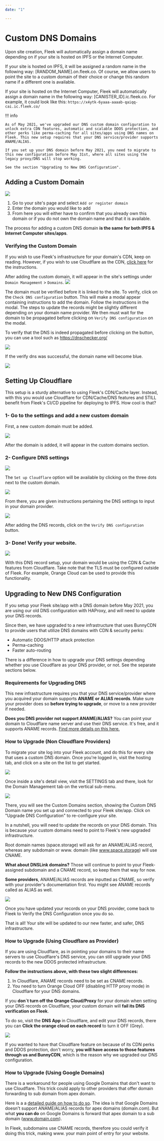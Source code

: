 ```yaml
---
date: "1"

---
```

# Custom DNS Domains
 Upon site creation, Fleek will automatically assign a domain name depending on if your site is hosted on IPFS or the Internet Computer.
 
If your site is hosted on IPFS, it will be assigned a random name in the following way: [RANDOM_NAME].on.fleek.co. Of course, we allow users to point the site to a custom domain of their choice or change this random name if a different one is available.

If your site is hosted on the Internet Computer, Fleek will automatically assign a domain name in the following way: [CANISTER_ID].ic.fleek.co. For example, it could look like this: `https://x4ytk-6yaaa-aaaab-qaiqq-cai.ic.fleek.co/`

!!! info

    As of May 2021, we've upgraded our DNS custom domain configuration to unlock extra CDN features, automatic and scalable DDOS protection, and other perks like perma-caching for all sites/apps using DNS names on Fleek. This new setup requires that your DNS service/provider supports ANAME/ALIAS.

    If you set up your DNS domain before May 2021, you need to migrate to this new configuration before May 31st, where all sites using the legacy proxy/DNS will stop working.
    
    See the section "Upgrading to New DNS Configuration".


## Adding a Custom Domain 

![](imgs/add-custom-domain.png)

1. Go to your site's page and select `Add or register domain`
2. Enter the domain you would like to add
3. From here you will either have to confirm that you already own this domain or if you do not own the domain name and that it is available.

The process for adding a custom DNS domain **is the same for both IPFS & Internet Computer sites/apps**.

### Verifying the Custom Domain
If you wish to use Fleek's infrastructure for your domain's CDN, keep on reading. However, if you wish to use Cloudflare as the CDN, [click here](https://docs.fleek.co/domain-management/custom-dns-domains/#setting-up-cloudflare) for the instructions.

After adding the custom domain, it will appear in the site's settings under `Domain Management` > `Domains`.
![](imgs/checkdns.png)

The domain must be verified before it is linked to the site. To verify, click on the `Check DNS configuration` button. This will make a modal appear containing instructions to add the domain.
Follow the instructions in the modal. The steps to update the records might be slightly different depending on your domain name provider.
We then must wait for the domain to be propagated before clicking on `Verify DNS configuration` on the modal.

To verify that the DNS is indeed propagated before clicking on the button, you can use a tool such as <https://dnschecker.org/>

![](imgs/verifydns.png)

If the verify dns was successful, the domain name will become blue.

![](imgs/finished-add-domain.png)

## Setting Up Cloudflare

This setup is a sturdy alternative to using Fleek's CDN/Cache layer. Instead, with this you would use Cloudflare for CDN/Cache/DNS features and STILL benefit from Fleek's CI/CD pipeline for deploying to IPFS. How cool is that?

### 1- Go to the settings and add a new custom domain

First, a new custom domain must be added.

![](imgs/cloudflare.png)

After the domain is added, it will appear in the custom domains section.

### 2- Configure DNS settings

![](imgs/cloudflare2.png)

The `Set up Cloudflare` option will be available by clicking on the three dots next to the custom domain.

![](imgs/cloudflare3.png)

From there, you are given instructions pertaining the DNS settings to input in your domain provider.

![](imgs/cloudflare4.png)

After adding the DNS records, click on the `Verify DNS configuration` button.

### 3- Done! Verify your website.

![](imgs/cloudflare5.png)

With this DNS record setup, your domain would be using the CDN & Cache features from Cloudflare. Take note that the TLS must be configured outside of Fleek. For example, Orange Cloud can be used to provide this functionality.

## Upgrading to New DNS Configuration

If you setup your Fleek site/app with a DNS domain before May 2021, you are using our old DNS configuration with HAProxy, and will need to update your DNS records. 

Since then, we have upgraded to a new infrastructure that uses BunnyCDN to provide users that utilize DNS domains with CDN & security perks:

- Automatic DDOS/HTTP attack protection
- Perma-caching
- Faster auto-routing

There is a difference in how to upgrade your DNS settings depending whether you use Cloudflare as your DNS provider, or not. See the separate sections below.

### Requirements for Upgrading DNS

This new infrastructure requires you that your DNS service/provider where you acquired your domain supports **ANAME or ALIAS records**. Make sure your provider does so **before trying to upgrade**, or move to a new provider if needed. 

**Does you DNS provider not support ANAME/ALIAS?** You can point your domain to Cloudflare name server and use their DNS service. It's free, and it supports ANAME records. [Find more details on this here.](https://support.cloudflare.com/hc/en-us/articles/205195708-Changing-your-domain-nameservers-to-Cloudflare)

### How to Upgrade (Non Cloudflare Providers)

To migrate your site log into your Fleek account, and do this for every site that uses a custom DNS domain. Once you're logged in, visit the hosting tab, and click on a site on the list to get started.

![](imgs/dns.gif)

Once inside a site's detail view, visit the SETTINGS tab and there, look for the Domain Management tab on the vertical sub-menu.

![](imgs/dns-space.png)

There, you will see the Custom Domains section, showing the Custom DNS Domain name you set up and connected to your Fleek site/app. Click on "Upgrade DNS Configuration" to re-configure your site.

In a nutshell, you will need to update the records on your DNS domain. This is because your custom domains need to point to Fleek's new upgraded infrastructure. 

Root domain names (space.storage) will ask for an ANAME/ALIAS record, whereas any subdomain or www. domain (like www.space.storage) will use CNAME.

**What about DNSLink domains?** Those will continue to point to your Fleek-assigned subdomain and a CNAME record, so keep them that way for now.

**Some providers**, ANAME/ALIAS records are inputted as CNAME, so verify with your provider's documentation first. You might see ANAME records called as ALIAS as well.

![](imgs/aname1.png)

Once you have updated your records on your DNS provider, come back to Fleek to Verify the DNS Configuration once you do so. 

That is all! Your site will be updated to our new faster, and safer, DNS infrastructure.

### How to Upgrade (Using Cloudflare as Provider)

If you are using Cloudflare, as in pointing your domains to their name servers to use Cloudflare's DNS service, you can still upgrade your DNS records to the new DDOS protected infrastructure. 

**Follow the instructions above, with these two slight differences:**

1. In Cloudflare, ANAME records need to be set as CNAME records.
2. You need to turn Orange Cloud OFF (disabling HTTP proxy mode) in Cloudflare for your DNS domains.

If you **don´t turn off the Orange Cloud/Proxy** for your domain when setting your DNS records on Cloudflare, your custom domain will **fail its DNS verification on Fleek**.

To do so, visit the **DNS App** in Cloudflare, and edit your DNS records, there you can **Click the orange cloud on each record** to turn it OFF (Grey).

![](imgs/dns-only.png)

If you wanted to have that Cloudflare feature on because of its CDN perks and DDOS protection, don't worry, **you will have access to those features through us and BunnyCDN**, which is the reason why we upgraded our DNS configuration.

### How to Upgrade (Using Google Domains)
There is a workaround for people using Google Domains that don't want to use Cloudflare. This trick could apply to other providers that offer domain forwarding to sub domain from apex domain.

Here is a a [detailed guide on how to do so](https://support.getshifter.io/en/articles/3080501-domain-forwarding-on-google-domains-zone-apex-naked-domain-to-www-prefixed-domain). The idea is that Google Domains doesn't support ANAME/ALIAS records for apex domains (domain.com). But what **you can do** on Google Domains is forward that apex domain to a sub domain (www.domain.com).

In Fleek, subdomains use CNAME records, therefore you could verify it doing this trick, making www. your main point of entry for your website.